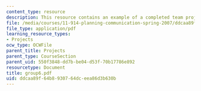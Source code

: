 ```yaml
---
content_type: resource
description: This resource contains an example of a completed team project.
file: /media/courses/11-914-planning-communication-spring-2007/ddcaa89f64b8930764dceea86d3b630b_group6.pdf
file_type: application/pdf
learning_resource_types:
- Projects
ocw_type: OCWFile
parent_title: Projects
parent_type: CourseSection
parent_uid: 550f3848-dd7b-be04-d53f-70b17786e892
resourcetype: Document
title: group6.pdf
uid: ddcaa89f-64b8-9307-64dc-eea86d3b630b
---
```

